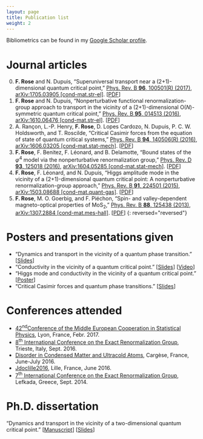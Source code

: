 ```yaml
---
layout: page
title: Publication list
weight: 2
---
```


Bibliometrics can be found in my [Google Scholar profile](https://scholar.google.com/citations?user=Vw_RiCgAAAAJ).

# Journal articles

0. **F. Rose** and N. Dupuis, “Superuniversal transport near a (2+1)-dimensional quantum critical point,” [Phys. Rev. B **96**, 100501(R) (2017)](http://dx.doi.org/10.1103/PhysRevB.96.100501), [arXiv:1705.03905 [cond-mat.str-el]](http://arxiv.org/abs/1705.03905). [[PDF]({{site.baseurl}}/docs/PhysRevB.96.100501.pdf)]
0. **F. Rose** and N. Dupuis, “Nonperturbative functional renormalization-group approach to transport in the vicinity of a (2+1)-dimensional O(*N*)-symmetric quantum critical point,” [Phys. Rev. B **95**, 014513 (2016)](http://dx.doi.org/10.1103/PhysRevB.95.014513), [arXiv:1610.06476 [cond-mat.str-el]](http://arxiv.org/abs/1610.06476). [[PDF]({{site.baseurl}}/docs/PhysRevB.95.014513.pdf)]
0. A. Rançon, L.-P. Henry, **F. Rose**, D. Lopes Cardozo, N. Dupuis, P. C. W. Holdsworth, and T. Roscilde, “Critical Casimir forces from the equation of state of quantum critical systems,” [Phys. Rev. B **94**, 140506(R) (2016)](http://dx.doi.org/10.1103/PhysRevB.94.140506), [arXiv:1606.03205 [cond-mat.stat-mech]](http://arxiv.org/abs/1606.03205). [[PDF]({{site.baseurl}}/docs/PhysRevB.94.140506.pdf)]
0. **F. Rose**, F. Benitez, F. Léonard, and B. Delamotte, “Bound states of the *φ*<sup>4</sup> model via the nonperturbative renormalization group,” [Phys. Rev. D **93**, 125018 (2016)](http://dx.doi.org/10.1103/PhysRevD.93.125018), [arXiv:1604.05285 [cond-mat.stat-mech]](http://arxiv.org/abs/1604.05285). [[PDF]({{site.baseurl}}/docs/PhysRevD.93.125018.pdf)]
0. **F. Rose**, F. Léonard, and N. Dupuis, “Higgs amplitude mode in the vicinity of a (2+1)-dimensional quantum critical point: A nonperturbative renormalization-group approach,” [Phys. Rev. B **91**, 224501 (2015)](http://dx.doi.org/10.1103/PhysRevB.91.224501), [arXiv:1503.08688 [cond-mat.quant-gas]](http://arxiv.org/abs/1503.08688). [[PDF]({{site.baseurl}}/docs/PhysRevB.91.224501.pdf)]
0. **F. Rose**, M. O. Goerbig, and F. Piéchon, “Spin- and valley-dependent magneto-optical properties of MoS<sub>2</sub>,” [Phys. Rev. B **88**, 125438 (2013)](http://dx.doi.org/10.1103/PhysRevB.88.125438), [arXiv:1307.2884 [cond-mat.mes-hall]](http://arxiv.org/abs/1307.2884). [[PDF]({{site.baseurl}}/docs/PhysRevB.88.125438.pdf)]
{: reversed="reversed"}
  
# Posters and presentations given

* “Dynamics and transport in the vicinity of a quantum phase transition.” [[Slides]({{site.baseurl}}/docs/seminar_munchen.pdf)]
* “Conductivity in the vicinity of a quantum critical point.” [[Slides]({{site.baseurl}}/docs/rose_erg16.pdf)] [[Video](http://indico.ictp.it/event/7608/session/2/contribution/42/material/video/0.link)]
* “Higgs mode and conductivity in the vicinity of a quantum critical point.” [[Poster]({{site.baseurl}}/docs/poster_cargese.pdf)]
* “Critical Casimir forces and quantum phase transitions.” [[Slides]({{site.baseurl}}/docs/rose_casimir.pdf)]

# Conferences attended

* [42<sup>nd</sup>Conference of the Middle European Cooperation in Statistical Physics](https://meco42.sciencesconf.org), Lyon, France, Febr. 2017.
* [8<sup>th</sup> International Conference on the Exact Renormalization Group](http://indico.ictp.it/event/7608/), Trieste, Italy, Sept. 2016.
* [Disorder in Condensed Matter and Ultracold Atoms](https://dcmua2016.sciencesconf.org), Cargèse, France, June-July 2016.
* [Jdoclille2016](https://jdoclille2016.sciencesconf.org), Lille, France, June 2016.
* [7<sup>th</sup> International Conference on the Exact Renormalization Group](http://erg2014.phys.uoa.gr), Lefkada, Greece, Sept. 2014.



# Ph.D. dissertation

“Dynamics and transport in the vicinity of a two-dimensional quantum critical point.” [[Manuscript]({{site.baseurl}}/docs/Rose_manuscrit.pdf)] [[Slides]({{site.baseurl}}/docs/soutenance_rose.pdf)]


